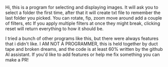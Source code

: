 Hi, this is a program for selecting and displaying images.
It will ask you to select a folder the first time, after that it will create txt file to remember the last folder you picked.
You can rotate, fip, zoom move around add a couple of filters, etc
If you apply multiple filters at once they might break, clicking reset will return everything to how it should be.

I tried a bunch of other programs like this, but there were always features that i didn't like. 
I AM NOT A PROGRAMMER, this is held together by duct tape and broken dreams, and the code is at least 60% written by the github AI assistant.
If you'd like to add features or help me fix something you can make a PR! 
